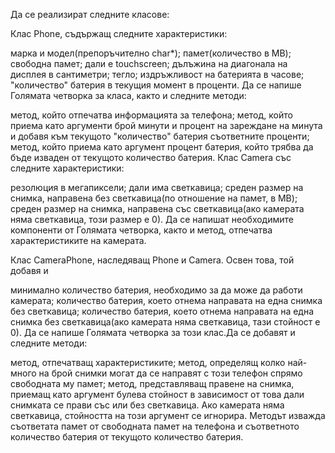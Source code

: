 Да се реализират следните класове:

Клас Phone, съдържащ следните характеристики:

марка и модел(препоръчително char*);
памет(количество в MB);
свободна памет;
дали е touchscreen;
дълъжина на диагонала на дисплея в сантиметри;
тегло;
издръжливост на батерията в часове;
"количество" батерия в текущия момент в проценти.
Да се напише Голямата четворка за класа, както и следните методи:

метод, който отпечатва информацията за телефона;
метод, който приема като аргументи брой минути и процент на зареждане на минута и добавя към текущото "количество" батерия съответните проценти;
метод, който приема като аргумент процент батерия, който трябва да бъде изваден от текущото количество батерия.
Клас Camera със следните характеристики:

резолюция в мегапиксели;
дали има светкавица;
среден размер на снимка, направена без светкавица(по отношение на памет, в MB);
среден размер на снимка, направена със светкавица(ако камерата няма светкавица, този размер е 0).
Да се напишат необходимите компоненти от Голямата четворка, както и метод, отпечатва характеристиките на камерата.

Клас CameraPhone, наследяващ Phone и Camera. Освен това, той добавя и

минимално количество батерия, необходимо за да може да работи камерата;
количество батерия, което отнема направата на една снимка без светкавица;
количество батерия, което отнема направата на една снимка без светкавица(ако камерата няма светкавица, тази стойност е 0).
Да се напише Голямата четворка за този клас.Да се добавят и следните методи:

метод, отпечатващ характеристиките;
метод, определящ колко най-много на брой снимки могат да се направят с този телефон спрямо свободната му памет;
метод, представляващ правене на снимка, приемащ като аргумент булева стойност в зависимост от това дали снимката се прави със или без светкавица. Ако камерата няма светкавица, стойността на този аргумент се игнорира. Методът изважда съответата памет от свободната памет на телефона и съответното количество батерия от текущото количество батерия.
